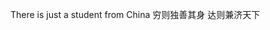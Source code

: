  There is just a student from China
 穷则独善其身 达则兼济天下

<!---
Z2bz2/Z2bz2 is a ✨ special ✨ repository because its `README.md` (this file) appears on your GitHub profile.
You can click the Preview link to take a look at your changes.
--->
